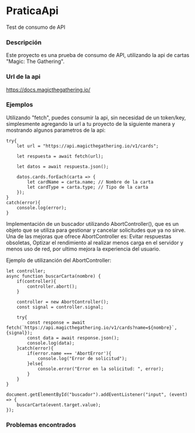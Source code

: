 # PraticaApi
Test de consumo de API


### Descripción
Este proyecto es una prueba de consumo de API, utilizando la api de cartas "Magic: The Gathering".


### Url de la api
https://docs.magicthegathering.io/


### Ejemplos
Utilizando "fetch", puedes consumir la api, sin necesidad de un token/key, simplesmente agregando la url a tu proyecto de la siguiente manera y mostrando algunos parametros de la api: 



    try{
        let url = "https://api.magicthegathering.io/v1/cards";

        let respuesta = await fetch(url);
        
        let datos = await respuesta.json();

        datos.cards.forEach(carta => {
            let cardName = carta.name; // Nombre de la carta
            let cardType = carta.type; // Tipo de la carta
        }); 
    }
    catch(error){
        console.log(error);
    }

Implementación de un buscador utilizando AbortController(), que es un objeto que se utiliza para gestionar y cancelar solicitudes que ya no sirve. Una de las mejoras que ofrece AbortController es:  Evitar respuestas obsoletas, Optizar el rendimiento al realizar menos carga en el servidor y menos uso de red, por ultimo mejora la experiencia del usuario.


Ejemplo de utilizanción del AbortController:


    let controller;
    async function buscarCarta(nombre) {
        if(controller){
            controller.abort();
        }

        controller = new AbortController();
        const signal = controller.signal;

        try{
            const response = await fetch(`https://api.magicthegathering.io/v1/cards?name=${nombre}`,{signal});
            const data = await response.json();
            console.log(data);
        }catch(error){
            if(error.name === 'AbortError'){
                console.log("Error de solicitud");
            }else{
                console.error("Error en la solicitud: ", error);
            }
        }
    }

    document.getElementById("buscador").addEventListener("input", (event) => {
        buscarCarta(event.target.value);
    });



### Problemas encontrados
